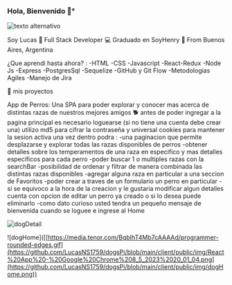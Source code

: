 ### Hola, Bienvenido 👋°

![texto alternativo](https://media.tenor.com/BqbIhT4Mb7cAAAAd/programmer-rounded-edges.gif)


<!--
**LucasNS1759/LucasNS1759** is a ✨ _special_ ✨ repository because its `README.md` (this file) appears on your GitHub profile.

Here are some ideas to get you started:

- 🔭 I’m currently working on ...
- 🌱 I’m currently learning ...
- 👯 I’m looking to collaborate on ...
- 🤔 I’m looking for help with ...
- 💬 Ask me about ...
- 📫 How to reach me: ...
- 😄 Pronouns: ...
- ⚡ Fun fact: ...
-->

Soy Lucas 👋
Full Stack Developer 💻 
Graduado en SoyHenry 🚀
From Buenos Aires, Argentina

¿Que aprendi hasta ahora? :
-HTML
-CSS
-Javascript
-React-Redux
-Node Js
-Express
-PostgresSql
-Sequelize
-GitHub y Git Flow
-Metodologias Agiles
-Manejo de Jira

📌 mis proyectos

App de Perros:
Una SPA para poder explorar y conocer mas acerca de distintas razas de nuestros mejores amigos 🐕
antes de poder ingregar a la pagina principal es necesario loguearse (si no tiene una cuenta debe crear una) utilizo md5 para cifrar la contraseña y universal cookies para mantener la sesion activa
una vez dentro podra :
-una paginacion que permite desplazarse y explorar todas las razas disponibles de perros
-obtener detalles sobre los temperamentos de una raza en especifico y mas detalles especificos para cada perro
-poder buscar 1 o multiples razas con la searchBar
-posibilidad de ordenar y filtrar de manera combinada las distintas razas disponibles
-agregar alguna raza en particular a una seccion de Favoritos 
-poder crear a traves de un formulario un perro en particular 
-si se equivoco a la hora de la creacion y le gustaria modificar algun detalles cuenta con opcion de editar un perro ya creado o si lo desea puede eliminarlo 
-como dato curioso usted tendra un pequeño mensaje de bienvenida cuando se loguee e ingrese al Home 

![dogDetail]([https://media.tenor.com/BqbIhT4Mb7cAAAAd/programmer-rounded-edges.gif](https://github.com/LucasNS1759/dogsPi/blob/main/client/public/img/React%20App%20-%20Google%20Chrome%208_5_2023%2020_01_04.png))

![dogHome]([[https://media.tenor.com/BqbIhT4Mb7cAAAAd/programmer-rounded-edges.gif](https://github.com/LucasNS1759/dogsPi/blob/main/client/public/img/React%20App%20-%20Google%20Chrome%208_5_2023%2020_01_04.png](https://github.com/LucasNS1759/dogsPi/blob/main/client/public/img/dogHome.png))



